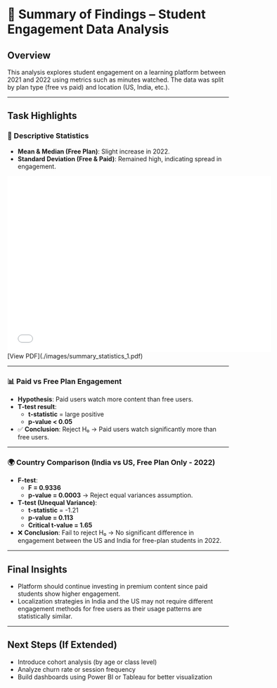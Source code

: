 # 📄 Summary of Findings – Student Engagement Data Analysis

## Overview

This analysis explores student engagement on a learning platform between 2021 and 2022 using metrics such as minutes watched. The data was split by plan type (free vs paid) and location (US, India, etc.).

---

## Task Highlights

### 🧮 Descriptive Statistics
- **Mean & Median (Free Plan)**: Slight increase in 2022.
- **Standard Deviation (Free & Paid)**: Remained high, indicating spread in engagement.
<embed src="./images/summary_statistics_1.pdf" type="application/pdf" width="600" height="400">
[View PDF](./images/summary_statistics_1.pdf)


---

### 📊 Paid vs Free Plan Engagement
- **Hypothesis**: Paid users watch more content than free users.
- **T-test result**: 
  - **t-statistic** = large positive
  - **p-value < 0.05**
- ✅ **Conclusion**: Reject H₀ → Paid users watch significantly more than free users.

---

### 🌍 Country Comparison (India vs US, Free Plan Only - 2022)
- **F-test**:
  - **F = 0.9336**
  - **p-value = 0.0003** → Reject equal variances assumption.
- **T-test (Unequal Variance)**:
  - **t-statistic** = -1.21
  - **p-value = 0.113**
  - **Critical t-value = 1.65**
- ❌ **Conclusion**: Fail to reject H₀ → No significant difference in engagement between the US and India for free-plan students in 2022.

---

## Final Insights

- Platform should continue investing in premium content since paid students show higher engagement.
- Localization strategies in India and the US may not require different engagement methods for free users as their usage patterns are statistically similar.

---

## Next Steps (If Extended)

- Introduce cohort analysis (by age or class level)
- Analyze churn rate or session frequency
- Build dashboards using Power BI or Tableau for better visualization
